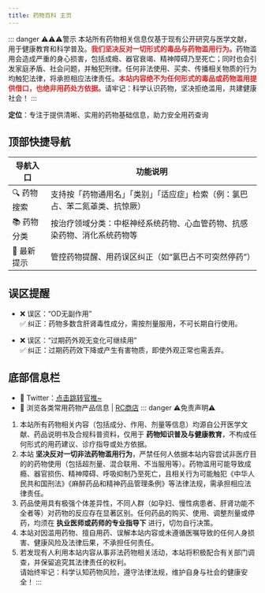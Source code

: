 ```yaml
---
title: 药物百科 主页
---
```


::: danger ⚠️⚠️⚠️警示
本站所有药物相关信息仅基于现有公开研究与医学文献，用于健康教育和科学普及。<span style="color: #dc2626; font-weight: bold;">我们坚决反对一切形式的毒品与药物滥用行为。</span>药物滥用会造成严重的身心损害，包括成瘾、器官衰竭、精神障碍乃至死亡；同时也会引发家庭矛盾、社会问题，并触犯刑律。任何非法使用、买卖、传播相关物质的行为均触犯法律，将承担相应法律责任。<span style="color: #dc2626; font-weight: bold;">本站内容绝不为任何形式的毒品或药物滥用提供借口，也绝非用药处方依据。</span>请牢记：科学认识药物，坚决拒绝滥用，共建健康社会！
:::

**定位**：专注于提供清晰、实用的药物基础信息，助力安全用药查询

## 顶部快捷导航

| 导航入口       | 功能说明                                                                 |
|----------------|--------------------------------------------------------------------------|
| 🔍 药物搜索    | 支持按「药物通用名」「类别」「适应症」检索（例：氯巴占、苯二氮䓬类、抗惊厥） |
| 📚 药物分类    | 按治疗领域分类：中枢神经系统药物、心血管药物、抗感染药物、消化系统药物等     |
| 📢 最新提示    | 管控药物提醒、用药误区纠正（如“氯巴占不可突然停药”）                       |


## 误区提醒

- ❌ 误区：“OD无副作用”  
  ✅ 纠正：药物多数含肝肾毒性成分，需按剂量服用，不可长期自行使用。
  
- ❌ 误区：“过期药外观无变化可继续用”  
  ✅ 纠正：过期药药效下降或产生有害物质，即使外观正常也需丢弃。

## 底部信息栏

- 📌 Twitter：[点击跳转官推~](https://x.com/yaowubaike)
- 🛒 浏览各类常用药物产品信息 | [RC商店](/store/) 
::: danger ⚠️免责声明⚠️
1. 本站所有药物相关内容（包括成分、作用、剂量等信息）均源自公开医学文献、药品说明书及合规科普资料，仅用于 **药物知识普及与健康教育**，不构成任何形式的用药建议、诊疗指导或处方依据。  
2. 本站 **坚决反对一切非法药物滥用行为**，严禁任何人依据本站内容尝试非医疗目的的药物使用（包括超剂量、混合联用、不当服用等）。药物滥用可能导致成瘾、器官损伤、精神障碍、呼吸抑制乃至死亡，且相关行为可能触犯《中华人民共和国刑法》《麻醉药品和精神药品管理条例》等法律法规，需承担相应法律责任。  
3. 药品使用具有极强个体差异性，不同人群（如孕妇、慢性病患者、肝肾功能不全者等）对药物的反应存在显著区别。任何药品的购买、使用、调整剂量或停药，均须在 **执业医师或药师的专业指导下** 进行，切勿自行决策。  
4. 本站对因滥用药物、擅自用药、误解本站内容或未遵循医嘱导致的任何人身损害、健康风险及法律后果，不承担任何责任。  
5. 若发现有人利用本站内容从事非法药物相关活动，本站将积极配合有关部门调查，并保留追究其法律责任的权利。  
请始终牢记：科学认知药物风险，遵守法律法规，维护自身与社会的健康安全！
:::